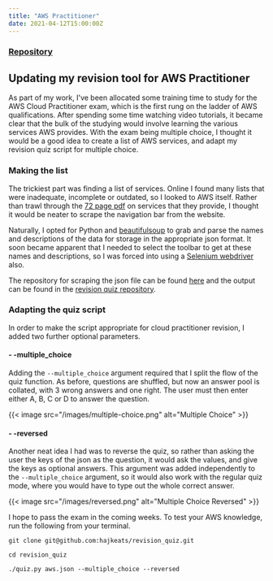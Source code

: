 ```yaml
---
title: "AWS Practitioner"
date: 2021-04-12T15:00:00Z
---
```


### [Repository](https://github.com/hajkeats/revision_quiz)

## Updating my revision tool for AWS Practitioner

As part of my work, I've been allocated some training time to study for the AWS Cloud Practitioner exam, which is the first rung on the ladder of AWS qualifications. After spending some time watching video tutorials, it became clear that the bulk of the studying would involve learning the various services AWS provides. With the exam being multiple choice, I thought it would be a good idea to create a list of AWS services, and adapt my revision quiz script for multiple choice.

### Making the list

The trickiest part was finding a list of services. Online I found many lists that were inadequate, incomplete or outdated, so I looked to AWS itself. Rather than trawl through the [72 page pdf](https://d1.awsstatic.com/whitepapers/aws-overview.pdf) on services that they provide, I thought it would be neater to scrape the navigation bar from the website.

Naturally, I opted for Python and [beautifulsoup](https://www.crummy.com/software/BeautifulSoup/bs4/doc/) to grab and parse the names and descriptions of the data for storage in the appropriate json format. It soon became apparent that I needed to select the toolbar to get at these names and descriptions, so I was forced into using a [Selenium webdriver](https://www.selenium.dev/documentation/en/webdriver/) also.

The repository for scraping the json file can be found [here](https://github.com/hajkeats/amazon_services_scrape) and the output can be found in the [revision quiz repository](https://github.com/hajkeats/revision_quiz).

### Adapting the quiz script

In order to make the script appropriate for cloud practitioner revision, I added two further optional parameters.

#### - -multiple_choice

Adding the `--multiple_choice` argument required that I split the flow of the quiz function. As before, questions are shuffled, but now an answer pool is collated, with 3 wrong answers and one right. The user must then enter either A, B, C or D to answer the question.

{{< image src="/images/multiple-choice.png" alt="Multiple Choice" >}}

#### - -reversed

Another neat idea I had was to reverse the quiz, so rather than asking the user the keys of the json as the question, it would ask the values, and give the keys as optional answers. This argument was added independently to the `--multiple_choice` argument, so it would also work with the regular quiz mode, where you would have to type out the whole correct answer.

{{< image src="/images/reversed.png" alt="Multiple Choice Reversed" >}}


I hope to pass the exam in the coming weeks. To test your AWS knowledge, run the following from your terminal.

```
git clone git@github.com:hajkeats/revision_quiz.git

cd revision_quiz

./quiz.py aws.json --multiple_choice --reversed
```